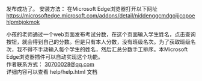 发布成功了。
安装方法：
在Microsoft Edge浏览器打开以下网址 https://microsoftedge.microsoft.com/addons/detail/niddenggcmdgoijjcopoehlpmbjokmok


小孩的老师通过一个web页面发布考试分数，在这个页面输入学生姓名，点击查询按钮，就会得到自己的分数。但是只有本人分数，没有班级名次。为了获取班级名次，我不得不手动输入每个学生的姓名，然后汇总分数手工排序。本Microsoft Edge浏览器插件可以自动实现这个功能。  
作者联系方式： 30700028@qq.com  
详细内容可以查看 help/help.html 文档





